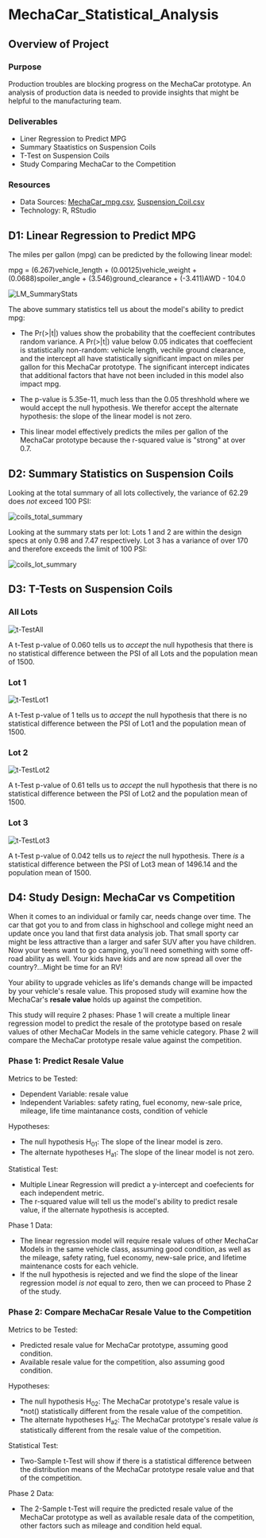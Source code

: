 # MechaCar_Statistical_Analysis

## Overview of Project

### Purpose
Production troubles are blocking progress on the MechaCar prototype. An analysis of  production data is needed to provide insights that might be helpful to the manufacturing team. 

### Deliverables
 - Liner Regression to Predict MPG
 - Summary Staatistics on Suspension Coils
 - T-Test on Suspension Coils
 - Study Comparing MechaCar to the Competition
 
### Resources
 - Data Sources: [MechaCar_mpg.csv](https://github.com/aberloro/MechaCar_Statistical_Analysis/blob/main/MechaCar_mpg.csv), [Suspension_Coil.csv](https://github.com/aberloro/MechaCar_Statistical_Analysis/blob/main/Suspension_Coil.csv)
 - Technology: R, RStudio

## D1: Linear Regression to Predict MPG
 The miles per gallon (mpg) can be predicted by the following linear model:

 mpg =  (6.267)vehicle_length + (0.00125)vehicle_weight + (0.0688)spoiler_angle + (3.546)ground_clearance + (-3.411)AWD - 104.0

![LM_SummaryStats](https://user-images.githubusercontent.com/93740725/162118389-17e9f4bf-b6d1-4fe3-87f1-c6b9e1ba8c68.png)

The above summary statistics tell us about the model's ability to predict mpg:
 - The Pr(>|t|) values show the probability that the coeffecient contributes random variance.  A Pr(>|t|) value below 0.05 indicates that coeffecient is statistically non-random: vehicle length, vechile ground clearance, and the intercept all have statistically significant impact on miles per gallon for this MechaCar prototype.  The significant intercept indicates that additional factors that have not been included in this model also impact mpg. 

 - The p-value is 5.35e-11, much less than the 0.05 threshhold where we would accept the null hypothesis. We therefor accept the alternate hypothesis: the slope of the linear model is not zero. 

 - This linear model effectively predicts the miles per gallon of the MechaCar prototype because the r-squared value is "strong" at over 0.7.  

## D2: Summary Statistics on Suspension Coils

Looking at the total summary of all lots collectively, the variance of 62.29 does *not* exceed 100 PSI:

![coils_total_summary](https://user-images.githubusercontent.com/93740725/162118430-7ae3defa-a472-4175-8535-048c589fe6b5.png)


Looking at the summary stats per lot: Lots 1 and 2 are within the design specs at only 0.98 and 7.47 respectively.  Lot 3 has a variance of over 170 and therefore exceeds the limit of 100 PSI:

![coils_lot_summary](https://user-images.githubusercontent.com/93740725/162118456-edf28509-ba26-4be0-9eda-7b11f5b46f8a.png)


## D3: T-Tests on Suspension Coils

### All Lots
![t-TestAll](https://user-images.githubusercontent.com/93740725/162118472-43fc3a7d-a730-4430-98e7-8d8db69c38cc.png)

A t-Test p-value of 0.060 tells us to *accept* the null hypothesis that there is no statistical difference between the PSI of all Lots and the population mean of 1500.  

### Lot 1
![t-TestLot1](https://user-images.githubusercontent.com/93740725/162118495-79de9fc3-fad7-43f6-8fe2-49cc5372eafa.png)

A t-Test p-value of 1 tells us to *accept* the null hypothesis that there is no statistical difference between the PSI of Lot1 and the population mean of 1500. 

### Lot 2
![t-TestLot2](https://user-images.githubusercontent.com/93740725/162118530-a39ecc0c-e6d9-48c0-b757-2c8c392e2603.png)

A t-Test p-value of 0.61 tells us to *accept* the null hypothesis that there is no statistical difference between the PSI of Lot2 and the population mean of 1500. 

### Lot 3
![t-TestLot3](https://user-images.githubusercontent.com/93740725/162118558-7a3c6986-e343-4ab9-9d51-3bfb6961f462.png)

A t-Test p-value of 0.042 tells us to *reject* the null hypothesis.  There *is* a statistical difference between the PSI of Lot3 mean of 1496.14 and the population mean of 1500. 


## D4: Study Design: MechaCar vs Competition
When it comes to an individual or family car, needs change over time.  The car that got you to and from class in highschool and college might need an update once you land that first data analysis job. That small sporty car might be less attractive than a larger and safer SUV after you have children.  Now your teens want to go camping, you'll need something with some off-road ability as well.  Your kids have kids and are now spread all over the country?...Might be time for an RV!

Your ability to upgrade vehicles as life's demands change will be impacted by your vehicle's resale value.  This proposed study will examine how the MechaCar's **resale value** holds up against the competition. 

This study will require 2 phases: Phase 1 will create a multiple linear regression model to predict the resale of the prototype based on resale values of other MechaCar Models in the same vehicle category.  Phase 2 will
compare the MechaCar prototype resale value against the competition.  

### Phase 1: Predict Resale Value

Metrics to be Tested:
 - Dependent Variable: resale value
 - Independent Variables: safety rating, fuel economy, new-sale price, mileage, life time maintanance costs, condition of vehicle

Hypotheses:
 - The null hypothesis H<sub>01</sub>: The slope of the linear model is zero. 
 - The alternate hypotheses H<sub>a1</sub>: The slope of the linear model is not zero. 

Statistical Test:
 - Multiple Linear Regression will predict a y-intercept and coefecients for each independent metric.  
 - The r-squared value will tell us the model's ability to predict resale value, if the alternate hypothesis is accepted. 

Phase 1 Data:
 - The linear regression model will require resale values of other MechaCar Models in the same vehicle class, assuming good condition, as well as the mileage, safety rating, fuel economy, new-sale price, and lifetime maintenance costs for each vehicle. 
 - If the null hypothesis is rejected and we find the slope of the linear regression model *is not* equal to zero, then we can proceed to Phase 2 of the study.

### Phase 2: Compare MechaCar Resale Value to the Competition

Metrics to be Tested:
 - Predicted resale value for MechaCar prototype, assuming good condition.
 - Available resale value for the competition, also assuming good condition. 

Hypotheses: 
 - The null hypothesis H<sub>02</sub>: The MechaCar prototype's resale value is *not() statistically different from the resale value of the competition.
 - The alternate hypotheses H<sub>a2</sub>: The MechaCar prototype's resale value *is* statistically different from the resale value of the competition.

Statistical Test:
 - Two-Sample t-Test will show if there is a statistical difference between the distribution means of the MechaCar prototype resale value and that of the competition. 

Phase 2 Data:
 - The 2-Sample t-Test will require the predicted resale value of the MechaCar prototype as well as available resale data of the competition, other factors such as mileage and condition held equal. 

